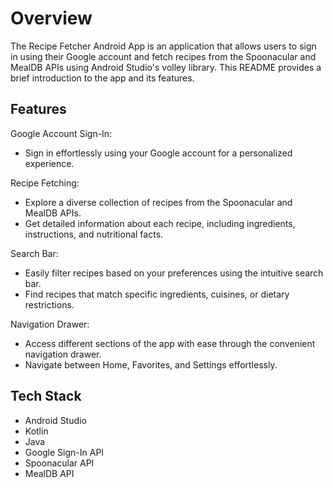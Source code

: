 # Overview

The Recipe Fetcher Android App is an application that allows users to sign in using their Google account and fetch recipes from the Spoonacular and MealDB APIs using Android Studio's volley library. This README provides a brief introduction to the app and its features.

## Features
Google Account Sign-In:
- Sign in effortlessly using your Google account for a personalized experience.

Recipe Fetching:
- Explore a diverse collection of recipes from the Spoonacular and MealDB APIs.
- Get detailed information about each recipe, including ingredients, instructions, and nutritional facts.

Search Bar:
- Easily filter recipes based on your preferences using the intuitive search bar.
- Find recipes that match specific ingredients, cuisines, or dietary restrictions.

Navigation Drawer:
- Access different sections of the app with ease through the convenient navigation drawer.
- Navigate between Home, Favorites, and Settings effortlessly.

## Tech Stack
- Android Studio
- Kotlin
- Java
- Google Sign-In API
- Spoonacular API
- MealDB API

